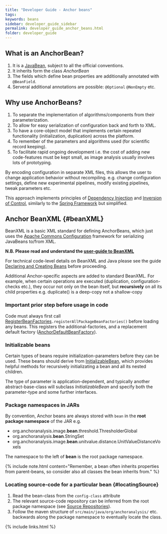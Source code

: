 ```yaml
---
title: "Developer Guide - Anchor beans"
tags:
keywords: beans
sidebar: developer_guide_sidebar
permalink: developer_guide_anchor_beans.html
folder: developer_guide
---
```


## What is an AnchorBean?

1. It is a [JavaBean](https://en.wikipedia.org/wiki/JavaBeans), subject to all the official conventions.
2. It inherits form the class *AnchorBean*
3. The fields which define bean properties are additionally annotated with `@BeanField`.
4. Serveral additional annotations are possible: `@Optional` `@NonEmpty` etc.

## Why use AnchorBeans?

1. To separate the implementation of algorithms/components from their parameterization.
2. To allow for easy serialization of configuration back and forth to XML.
3. To have a core-object model that implements certain repeated functionality (initialization, duplication) across the platform.
4. To remember of the parameters and algorithms used (for scientific record keeping).
5. To facilitate rapid ongoing development i.e. the cost of adding new code-features must be kept small, as image analysis usually involves lots of prototyping.

By encoding configuration in separate XML files, this allows the user to change application behavior without recompiling. e.g. change configuration settings, define new experimental pipelines, modify existing pipelines, tweak parameters etc.

This approach implements principles of [Dependency Injection](https://en.wikipedia.org/wiki/Dependency_injection) and [Inversion of Control](https://en.wikipedia.org/wiki/Inversion_of_control), similarly to the [Spring Framework](https://en.wikipedia.org/wiki/Spring_Framework) but simplified.

## Anchor BeanXML {#beanXML}

BeanXML is a basic XML standard for defining AnchorBeans, which just uses the [Apache Commons Configuration](https://commons.apache.org/proper/commons-configuration/) framework for serializing JavaBeans to/from XML.

**N.B. Please read and understand the [user-guide to BeanXML](user_guide_bean_xml.html)**
 
For technical code-level details on BeanXML and Java please see the guide [Declaring and Creating Beans](https://commons.apache.org/proper/commons-configuration/userguide/howto_beans.html) before proceeding.

Additional Anchor-specific aspects are added to standard BeanXML. For example, when certain operations are executed (duplication, configuration-checks etc.), they occur not only on the bean itself, but **recursively** on all its child properties e.g. duplicate() is a deep-copy not a shallow-copy

### Important prior step before usage in code

Code must always first call [RegisterBeanFactories](https://github.com/anchoranalysis/anchor/blob/master/anchor-bean/src/main/java/org/anchoranalysis/bean/xml/RegisterBeanFactories.java)`.registerAllPackageBeanFactories()` before loading any beans. This registers the additional-factories, and a replacement default factory ([AnchorDefaultBeanFactory](https://github.com/anchoranalysis/anchor/blob/master/anchor-bean/src/main/java/org/anchoranalysis/bean/xml/factory/AnchorDefaultBeanFactory.java)).

### Initializable beans

Certain types of beans require initialization-parameters before they can be used. These beans should derive from [InitializableBean](https://github.com/anchoranalysis/anchor/blob/master/anchor-bean/src/main/java/org/anchoranalysis/bean/init/InitializableBean.java), which provides helpful methods for recursively initializating a bean and all its nested children.

The type of parameter is application-dependent, and typically another abstract-base-class will subclass *InitializableBean* and specify both the parameter-type and some further interfaces.

### Package namespaces in JARs

By convention, Anchor beans are always stored with `bean` in the **root package namespace** of the JAR e.g.

- org.anchoranalysis.image.**bean**.threshold.ThresholderGlobal
- org.anchoranalysis.**bean**.StringSet
- org.anchoranalysis.image.**bean**.unitvalue.distance.UnitValueDistanceVoxels

The namespace to the left of **bean** is the root package namespace.

{% include note.html content="Remember, a bean often inherits properties from parent-beans, so consider also all classes the bean inherits from." %}

### Locating source-code for a particular bean {#locatingSource}

1. Read the bean-class from the `config-class` attribute
2. The relevant source-code repository can be inferred from the root package namespace (see [Source Repositories](/developer_guide_repositories_overview.html)).
3. Follow the maven structure of `src/main/java/org/anchoranalysis/` etc. backwards along the package namespace to eventually locate the class.

{% include links.html %}
